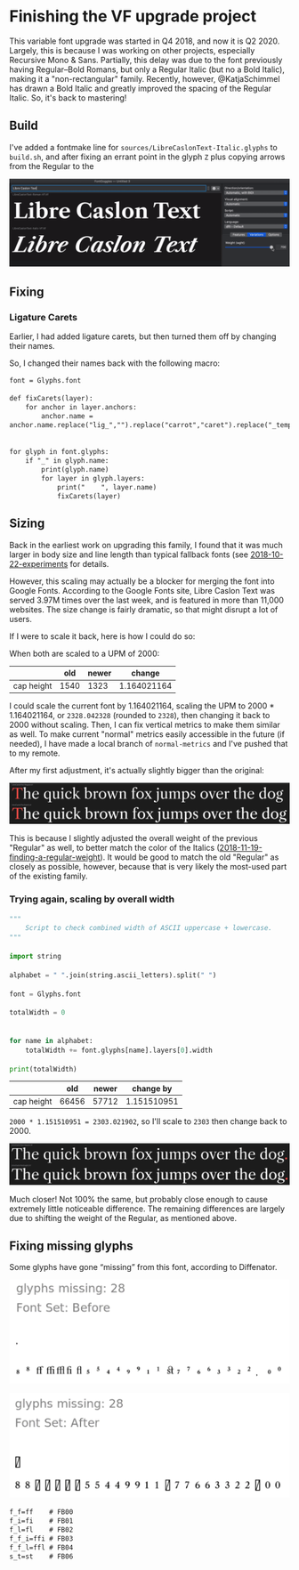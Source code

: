 # Finishing the VF upgrade project

This variable font upgrade was started in Q4 2018, and now it is Q2 2020. Largely, this is because I was working on other projects, especially Recursive Mono & Sans. Partially, this delay was due to the font previously having Regular–Bold Romans, but only a Regular Italic (but no a Bold Italic), making it a "non-rectangular" family. Recently, however, @KatjaSchimmel has drawn a Bold Italic and greatly improved the spacing of the Regular Italic. So, it's back to mastering!

## Build

I've added a fontmake line for `sources/LibreCaslonText-Italic.glyphs` to `build.sh`, and after fixing an errant point in the glyph `Z` plus copying arrows from the Regular to the 

![roman & italic variable font build](vf-build.gif)

## Fixing

### Ligature Carets

Earlier, I had added ligature carets, but then turned them off by changing their names.

So, I changed their names back with the following macro:

```
font = Glyphs.font

def fixCarets(layer):
    for anchor in layer.anchors:
        anchor.name = anchor.name.replace("lig_","").replace("carrot","caret").replace("_temp_off","")


for glyph in font.glyphs:
    if "_" in glyph.name:
        print(glyph.name)
        for layer in glyph.layers:
            print("    ", layer.name)
        	fixCarets(layer)
```

## Sizing

Back in the earliest work on upgrading this family, I found that it was much larger in body size and line length than typical fallback fonts (see [2018-10-22-experiments](2018-10-22-experiments/README.md) for details.

However, this scaling may actually be a blocker for merging the font into Google Fonts. According to the Google Fonts site, Libre Caslon Text was served 3.97M times over the last week, and is featured in more than 11,000 websites. The size change is fairly dramatic, so that might disrupt a lot of users.

If I were to scale it back, here is how I could do so:

When both are scaled to a UPM of 2000:

|            | old   | newer | change      |
| ---------- | ----- | ----- | ----------- |
| cap height | 1540  | 1323  | 1.164021164 |

I could scale the current font by 1.164021164, scaling the UPM to 2000 * 1.164021164, or `2328.042328` (rounded to `2328`), then changing it back to 2000 without scaling. Then, I can fix vertical metrics to make them similar as well. To make current "normal" metrics easily accessible in the future (if needed), I have made a local branch of `normal-metrics` and I've pushed that to my remote.

After my first adjustment, it's actually slightly bigger than the original:

![](assets/2020-04-30-23-02-22.png)

This is because I slightly adjusted the overall weight of the previous "Regular" as well, to better match the color of the Italics ([2018-11-19-finding-a-regular-weight](2018-11-19-finding-a-regular-weight)). It would be good to match the old "Regular" as closely as possible, however, because that is very likely the most-used part of the existing family.

### Trying again, scaling by overall width

```python
"""
	Script to check combined width of ASCII uppercase + lowercase.
"""

import string

alphabet = " ".join(string.ascii_letters).split(" ")

font = Glyphs.font

totalWidth = 0


for name in alphabet:
	totalWidth += font.glyphs[name].layers[0].width

print(totalWidth)
```

|            | old   | newer   | change by   |
| ---------- | ----- | ------- | ----------- |
| cap height | 66456 | 57712   | 1.151510951 |

`2000 * 1.151510951 = 2303.021902`, so I'll scale to `2303` then change back to 2000.

![old libre caslon text compared to newest experiment](assets/2020-04-30-23-34-31.png)

Much closer! Not 100% the same, but probably close enough to cause extremely little noticeable difference. The remaining differences are largely due to shifting the weight of the Regular, as mentioned above.


## Fixing missing glyphs

Some glyphs have gone “missing” from this font, according to Diffenator.

![libre caslon missing glyphs, before](assets/2020-05-04-10-29-11.png)

![libre caslon missing glyphs, after](assets/2020-05-04-10-29-30.png)

```
f_f=ff    # FB00
f_i=fi    # FB01
f_l=fl    # FB02
f_f_i=ffi # FB03
f_f_l=ffl # FB04
s_t=st    # FB06
```
